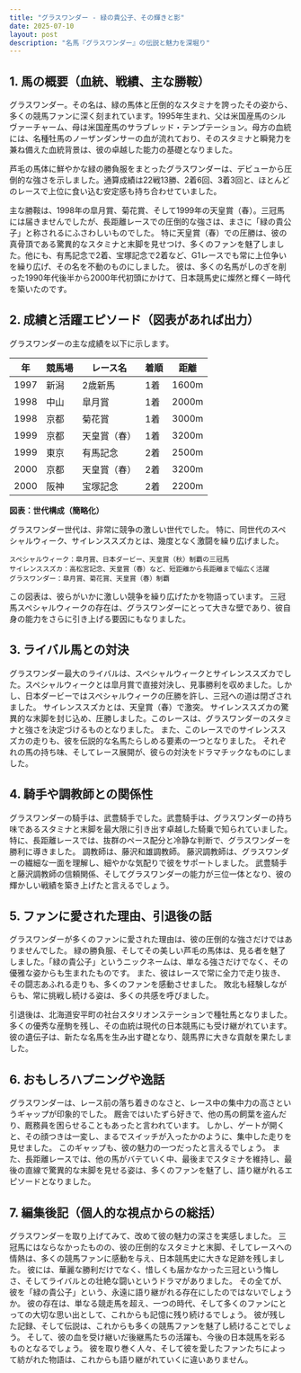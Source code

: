 ```yaml
---
title: "グラスワンダー - 緑の貴公子、その輝きと影"
date: 2025-07-10
layout: post
description: "名馬『グラスワンダー』の伝説と魅力を深堀り"
---
```


## 1. 馬の概要（血統、戦績、主な勝鞍）

グラスワンダー。その名は、緑の馬体と圧倒的なスタミナを誇ったその姿から、多くの競馬ファンに深く刻まれています。1995年生まれ、父は米国産馬のシルヴァーチャーム、母は米国産馬のサラブレッド・テンプテーション。母方の血統には、名種牡馬のノーザンダンサーの血が流れており、そのスタミナと瞬発力を兼ね備えた血統背景は、彼の卓越した能力の基礎となりました。

芦毛の馬体に鮮やかな緑の勝負服をまとったグラスワンダーは、デビューから圧倒的な強さを示しました。通算成績は22戦13勝、2着6回、3着3回と、ほとんどのレースで上位に食い込む安定感も持ち合わせていました。

主な勝鞍は、1998年の皐月賞、菊花賞、そして1999年の天皇賞（春）。三冠馬には届きませんでしたが、長距離レースでの圧倒的な強さは、まさに「緑の貴公子」と称されるにふさわしいものでした。  特に天皇賞（春）での圧勝は、彼の真骨頂である驚異的なスタミナと末脚を見せつけ、多くのファンを魅了しました。他にも、有馬記念で2着、宝塚記念で2着など、G1レースでも常に上位争いを繰り広げ、その名を不動のものにしました。  彼は、多くの名馬がしのぎを削った1990年代後半から2000年代初頭にかけて、日本競馬史に燦然と輝く一時代を築いたのです。


## 2. 成績と活躍エピソード（図表があれば出力）

グラスワンダーの主な成績を以下に示します。

| 年 | 競馬場 | レース名 | 着順 | 距離 |
|---|---|---|---|---|
| 1997 | 新潟 | 2歳新馬 | 1着 | 1600m |
| 1998 | 中山 | 皐月賞 | 1着 | 2000m |
| 1998 | 京都 | 菊花賞 | 1着 | 3000m |
| 1999 | 京都 | 天皇賞（春） | 1着 | 3200m |
| 1999 | 東京 | 有馬記念 | 2着 | 2500m |
| 2000 | 京都 | 天皇賞（春） | 2着 | 3200m |
| 2000 | 阪神 | 宝塚記念 | 2着 | 2200m |


**図表：世代構成（簡略化）**

グラスワンダー世代は、非常に競争の激しい世代でした。 特に、同世代のスペシャルウィーク、サイレンススズカとは、幾度となく激闘を繰り広げました。

```
スペシャルウィーク：皐月賞、日本ダービー、天皇賞（秋）制覇の三冠馬
サイレンススズカ：高松宮記念、天皇賞（春）など、短距離から長距離まで幅広く活躍
グラスワンダー：皐月賞、菊花賞、天皇賞（春）制覇
```

この図表は、彼らがいかに激しい競争を繰り広げたかを物語っています。  三冠馬スペシャルウィークの存在は、グラスワンダーにとって大きな壁であり、彼自身の能力をさらに引き上げる要因にもなりました。


## 3. ライバル馬との対決

グラスワンダー最大のライバルは、スペシャルウィークとサイレンススズカでした。スペシャルウィークとは皐月賞で直接対決し、見事勝利を収めました。しかし、日本ダービーではスペシャルウィークの圧勝を許し、三冠への道は閉ざされました。  サイレンススズカとは、天皇賞（春）で激突。  サイレンススズカの驚異的な末脚を封じ込め、圧勝しました。このレースは、グラスワンダーのスタミナと強さを決定づけるものとなりました。  また、このレースでのサイレンススズカの走りも、彼を伝説的な名馬たらしめる要素の一つとなりました。  それぞれの馬の持ち味、そしてレース展開が、彼らの対決をドラマチックなものにしました。


## 4. 騎手や調教師との関係性

グラスワンダーの騎手は、武豊騎手でした。武豊騎手は、グラスワンダーの持ち味であるスタミナと末脚を最大限に引き出す卓越した騎乗で知られていました。特に、長距離レースでは、抜群のペース配分と冷静な判断で、グラスワンダーを勝利に導きました。  調教師は、藤沢和雄調教師。  藤沢調教師は、グラスワンダーの繊細な一面を理解し、細やかな気配りで彼をサポートしました。  武豊騎手と藤沢調教師の信頼関係、そしてグラスワンダーの能力が三位一体となり、彼の輝かしい戦績を築き上げたと言えるでしょう。


## 5. ファンに愛された理由、引退後の話

グラスワンダーが多くのファンに愛された理由は、彼の圧倒的な強さだけではありませんでした。  緑の勝負服、そしてその美しい芦毛の馬体は、見る者を魅了しました。「緑の貴公子」というニックネームは、単なる強さだけでなく、その優雅な姿からも生まれたものです。  また、彼はレースで常に全力で走り抜き、その闘志あふれる走りも、多くのファンを感動させました。  敗北も経験しながらも、常に挑戦し続ける姿は、多くの共感を呼びました。

引退後は、北海道安平町の社台スタリオンステーションで種牡馬となりました。多くの優秀な産駒を残し、その血統は現代の日本競馬にも受け継がれています。  彼の遺伝子は、新たな名馬を生み出す礎となり、競馬界に大きな貢献を果たしました。


## 6. おもしろハプニングや逸話

グラスワンダーは、レース前の落ち着きのなさと、レース中の集中力の高さというギャップが印象的でした。  厩舎ではいたずら好きで、他の馬の飼葉を盗んだり、厩務員を困らせることもあったと言われています。  しかし、ゲートが開くと、その顔つきは一変し、まるでスイッチが入ったかのように、集中した走りを見せました。  このギャップも、彼の魅力の一つだったと言えるでしょう。  また、長距離レースでは、他の馬がバテていく中、最後までスタミナを維持し、最後の直線で驚異的な末脚を見せる姿は、多くのファンを魅了し、語り継がれるエピソードとなりました。


## 7. 編集後記（個人的な視点からの総括）

グラスワンダーを取り上げてみて、改めて彼の魅力の深さを実感しました。  三冠馬にはならなかったものの、彼の圧倒的なスタミナと末脚、そしてレースへの情熱は、多くの競馬ファンに感動を与え、日本競馬史に大きな足跡を残しました。  彼には、華麗な勝利だけでなく、惜しくも届かなかった三冠という悔しさ、そしてライバルとの壮絶な闘いというドラマがありました。  その全てが、彼を「緑の貴公子」という、永遠に語り継がれる存在にしたのではないでしょうか。  彼の存在は、単なる競走馬を超え、一つの時代、そして多くのファンにとっての大切な思い出として、これからも記憶に残り続けるでしょう。  彼が残した記録、そして伝説は、これからも多くの競馬ファンを魅了し続けることでしょう。  そして、彼の血を受け継いだ後継馬たちの活躍も、今後の日本競馬を彩るものとなるでしょう。  彼を取り巻く人々、そして彼を愛したファンたちによって紡がれた物語は、これからも語り継がれていくに違いありません。
